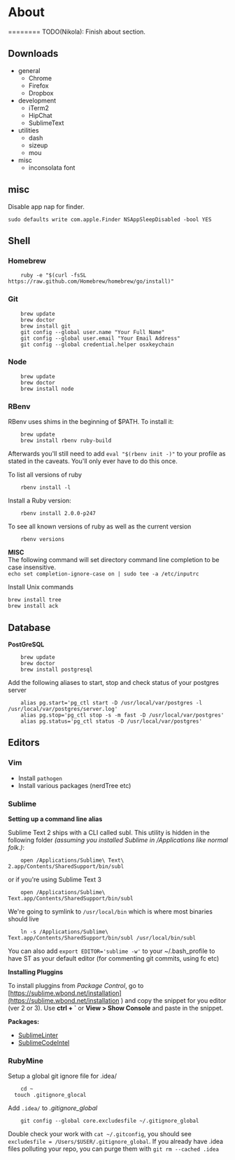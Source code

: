 # About
========
TODO(Nikola): Finish about section.

## Downloads
   * general  
      * Chrome
      * Firefox
      * Dropbox
   * development  
      * iTerm2
      * HipChat
      * SublimeText
   * utilities  
      * dash
      * sizeup
      * mou
   * misc  
      * inconsolata font

## misc
Disable app nap for finder.

	sudo defaults write com.apple.Finder NSAppSleepDisabled -bool YES

## Shell

### Homebrew

        ruby -e "$(curl -fsSL https://raw.github.com/Homebrew/homebrew/go/install)"

### Git

        brew update
        brew doctor
        brew install git
        git config --global user.name "Your Full Name"
        git config --global user.email "Your Email Address"
        git config --global credential.helper osxkeychain

### Node

        brew update
        brew doctor
        brew install node
### RBenv
RBenv uses shims in the beginning of $PATH.  To install it:

        brew update
        brew install rbenv ruby-build

Afterwards you'll still need to add `eval "$(rbenv init -)"` to your profile as stated in the caveats. You'll only ever have to do this once.

To list all versions of ruby

        rbenv install -l

Install a Ruby version:

        rbenv install 2.0.0-p247

To see all known versions of ruby as well as the current version

        rbenv versions

**MISC**  
The following command will set directory command line completion to be case insensitive.  
`echo set completion-ignore-case on | sudo tee -a /etc/inputrc`

Install Unix commands

	brew install tree
	brew install ack

## Database
**PostGreSQL**

        brew update
        brew doctor
        brew install postgresql

Add the following aliases to start, stop and check status of your postgres server

		alias pg.start='pg_ctl start -D /usr/local/var/postgres -l /usr/local/var/postgres/server.log'
		alias pg.stop='pg_ctl stop -s -m fast -D /usr/local/var/postgres'
		alias pg.status='pg_ctl status -D /usr/local/var/postgres'

## Editors

### Vim

   * Install `pathogen`
   * Install various packages (nerdTree etc)


### Sublime
**Setting up a command line alias**

   Sublime Text 2 ships with a CLI called subl. This utility is hidden in the following folder *(assuming you installed Sublime in /Applications like normal folk.)*:

        open /Applications/Sublime\ Text\ 2.app/Contents/SharedSupport/bin/subl  

or if you're using Sublime Text 3  

        open /Applications/Sublime\ Text.app/Contents/SharedSupport/bin/subl  

We're going to symlink to `/usr/local/bin` which is where most binaries should live

        ln -s /Applications/Sublime\ Text.app/Contents/SharedSupport/bin/subl /usr/local/bin/subl

You can also add `export EDITOR='sublime -w'` to your ~/.bash_profile to have ST as your default editor (for commenting git commits, using fc etc)

**Installing Pluggins**

To install pluggins from *Package Control*, go to [https://sublime.wbond.net/installation](https://sublime.wbond.net/installation ) and copy the snippet for you editor (ver 2 or 3).  Use **ctrl + `** or **View > Show Console** and paste in the snippet.

**Packages:**

   * [SublimeLinter](http://sublimelinter.readthedocs.org/en/latest/index.html)
   * [SublimeCodeIntel](https://sublime.wbond.net/packages/SublimeCodeIntel)

### RubyMine

Setup a global git ignore file for .idea/

	    cd ~
      touch .gitignore_glocal
Add `.idea/` to *.gitignore_global*

        git config --global core.excludesfile ~/.gitignore_global

Double check your work with `cat ~/.gitconfig`, you should see `excludesfile = /Users/$USER/.gitignore_global`.  If you already have .idea files polluting your repo, you can purge them with `git rm --cached .idea`
